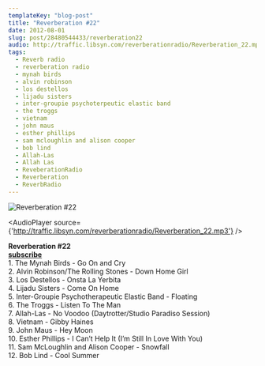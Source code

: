 ```yaml
---
templateKey: "blog-post"
title: "Reverberation #22"
date: 2012-08-01
slug: post/28480544433/reverberation22
audio: http://traffic.libsyn.com/reverberationradio/Reverberation_22.mp3
tags:
  - Reverb radio
  - reverberation radio
  - mynah birds
  - alvin robinson
  - los destellos
  - lijadu sisters
  - inter-groupie psychoterpeutic elastic band
  - the troggs
  - vietnam
  - john maus
  - esther phillips
  - sam mcloughlin and alison cooper
  - bob lind
  - Allah-Las
  - Allah Las
  - ReveberationRadio
  - Reverberation
  - ReverbRadio
---
```


![Reverberation #22](../images/13e2c2802314367ea93938e96ee7fb477a9e804b14fae9ec2eca4142804771cb.jpg)

<AudioPlayer source={'http://traffic.libsyn.com/reverberationradio/Reverberation_22.mp3'} />

<p><strong>Reverberation #22</strong><br /><strong><a href="http://itunes.apple.com/us/podcast/reverberation-radio/id520739212?ign-mpt=uo%3D4" title="subscribe" target="_blank">subscribe</a></strong><br />1. The Mynah Birds - Go On and Cry<br />2. Alvin Robinson/The Rolling Stones - Down Home Girl<br />3. Los Destellos - Onsta La Yerbita<br />4. Lijadu Sisters - Come On Home<br />5. Inter-Groupie Psychotherapeutic Elastic Band - Floating<br />6. The Troggs - Listen To The Man<br />7. Allah-Las - No Voodoo (Daytrotter/Studio Paradiso Session)<br />8. Vietnam - Gibby Haines<br />9. John Maus - Hey Moon<br />10. Esther Phillips - I Can&rsquo;t Help It (I&rsquo;m Still In Love With You)<br />11. Sam McLoughlin and Alison Cooper - Snowfall<br />12. Bob Lind - Cool Summer</p>
